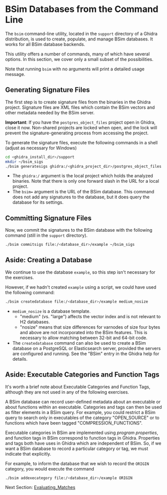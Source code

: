 # BSim Databases from the Command Line 

The ``bsim`` command-line utility, located in the ``support`` directory of a Ghidra distribution, is used to create, populate, and manage BSim databases.
It works for all BSim database backends.

This utility offers a number of commands, many of which have several options.
In this section, we cover only a small subset of the possibilities.  

Note that running ``bsim`` with no arguments will print a detailed usage message.
   
## Generating Signature Files

The first step is to create signature files from the binaries in the Ghidra project.
Signature files are XML files which contain the BSim vectors and other metadata needed by the BSim server.

**Important**: If you have the ``postgres_object_files`` project open in Ghidra, close it now.
Non-shared projects are locked when open, and the lock will prevent the signature-generating process from accessing the project.

To generate the signature files, execute the following commands in a shell (adjust as necessary for Windows)

```bash
cd <ghidra_install_dir>/support
mkdir ~/bsim_sigs
./bsim generatesigs ghidra:/<ghidra_project_dir>/postgres_object_files bsim=file:/<database_dir>/example ~/bsim_sigs
```

-  The ``ghidra:/`` argument is the local project which holds the analyzed binaries.
Note that there is only one forward slash in the URL for a local project.
-  The ``bsim=`` argument is the URL of the BSim database.
This command does not add any signatures to the database, but it does query the database for its settings.

## Committing Signature Files

Now, we commit the signatures to the BSim database with the following command (still in the ``support`` directory).

```bash
./bsim commitsigs file:/<database_dir>/example ~/bsim_sigs 
```

## Aside: Creating a Database

We continue to use the database ``example``, so this step isn't necessary for the exercises.

However, if we hadn't created ``example`` using a script, we could have used the following command:

```bash
./bsim createdatabase file:/<database_dir>/example medium_nosize
```
- ``medium_nosize`` is a database template. 
    - "medium" (vs. "large") affects the vector index and is not relevant to H2 databases.  
    - "nosize" means that size differences for varnodes of size four bytes and above are not incorporated into the BSim features.
    This is necessary to allow matching between 32-bit and 64-bit code.
- The ``createdatabase`` command can also be used to create a BSim database on a PostgreSQL or Elasticsearch server, provided the servers are configured and running. 
See the "BSim" entry in the Ghidra help for details.

## Aside: Executable Categories and Function Tags

It's worth a brief note about Executable Categories and Function Tags, although they are not used in any of the following exercises.

A BSim database can record user-defined metadata about an executable or about functions within an executable.
Categories and tags can then be used as filter elements in a BSim query.
For example, you could restrict a BSim query to search only in executables of the category "OPEN_SOURCE" or to functions which have been tagged "COMPRESSION_FUNCTIONS".  

Executable categories in BSim are implemented using *program properties*, and function tags in BSim correspond to function tags in Ghidra. Properties and tags both have uses in Ghidra which are independent of BSim.
So, if we want a BSim database to record a particular category or tag, we must indicate that explicitly.

For example, to inform the database that we wish to record the ``ORIGIN`` category, you would execute the command

```bash
./bsim addexecategory file:/<database_dir>/example ORIGIN
```

Next Section: [Evaluating_Matches](BSimTutorial_Evaluating_Matches.md)
